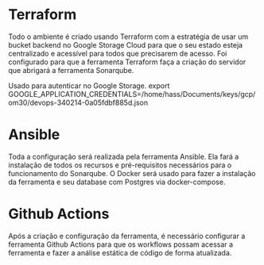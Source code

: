 # Terraform

Todo o ambiente é criado usando Terraform com a estratégia de usar um bucket backend no Google Storage Cloud para que o seu estado esteja centralizado e acessível para todos que precisarem de acesso.
Foi configurado para que a ferramenta Terraform faça a criação do servidor que abrigará a ferramenta Sonarqube.


Usado para autenticar no Google Storage.
export GOOGLE_APPLICATION_CREDENTIALS=/home/hass/Documents/keys/gcp/om30/devops-340214-0a05fdbf885d.json


# Ansible

Toda a configuração será realizada pela ferramenta Ansible.
Ela fará a instalação de todos os recursos e pré-requisitos necessários para o funcionamento do Sonarqube.
O Docker será usado para fazer a instalação da ferramenta e seu database com Postgres via docker-compose.


# Github Actions

Após a criação e configuração da ferramenta, é necessário configurar a ferramenta Github Actions para que os workflows possam acessar a ferramenta e fazer a análise estática de código de forma atualizada.



